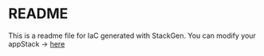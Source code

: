 # README
This is a readme file for IaC generated with StackGen.
You can modify your appStack -> [here](http://main.dev.stackgen.com/appstacks/e144fbd7-ca1f-4076-89ad-bbcbf1f0720b)
